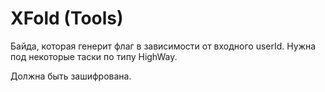 # XFold (Tools)

Байда, которая генерит флаг в зависимости от входного userId.
Нужна под некоторые таски по типу HighWay.

Должна быть зашифрована.